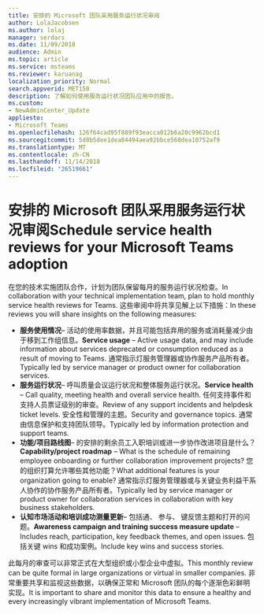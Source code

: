 ```yaml
---
title: 安排的 Microsoft 团队采用服务运行状况审阅
author: LolaJacobsen
ms.author: lolaj
manager: serdars
ms.date: 11/09/2018
audience: Admin
ms.topic: article
ms.service: msteams
ms.reviewer: karuanag
localization_priority: Normal
search.appverid: MET150
description: 了解如何使用服务运行状况团队应用中的报告。
ms.custom:
- NewAdminCenter_Update
appliesto:
- Microsoft Teams
ms.openlocfilehash: 126f64cad95f889f93eacca012b6a20c9962bcd1
ms.sourcegitcommit: 5d8b5dee1dea84494aea92bbce568dea10752af9
ms.translationtype: MT
ms.contentlocale: zh-CN
ms.lasthandoff: 11/14/2018
ms.locfileid: "26519661"
---
```

# <a name="schedule-service-health-reviews-for-your-microsoft-teams-adoption"></a><span data-ttu-id="113c0-103">安排的 Microsoft 团队采用服务运行状况审阅</span><span class="sxs-lookup"><span data-stu-id="113c0-103">Schedule service health reviews for your Microsoft Teams adoption</span></span>

<span data-ttu-id="113c0-104">在您的技术实施团队合作，计划为团队保留每月的服务运行状况检查。</span><span class="sxs-lookup"><span data-stu-id="113c0-104">In collaboration with your technical implementation team, plan to hold monthly service health reviews for Teams.</span></span> <span data-ttu-id="113c0-105">这些审阅中将共享见解上以下措施：</span><span class="sxs-lookup"><span data-stu-id="113c0-105">In these reviews you will share insights on the following measures:</span></span>

- <span data-ttu-id="113c0-106">**服务使用情况**– 活动的使用率数据，并且可能包括弃用的服务或消耗量减少由于移到工作组信息。</span><span class="sxs-lookup"><span data-stu-id="113c0-106">**Service usage** – Active usage data, and may include information about services deprecated or consumption reduced as a result of moving to Teams.</span></span> <span data-ttu-id="113c0-107">通常指示灯服务管理器或协作服务产品所有者。</span><span class="sxs-lookup"><span data-stu-id="113c0-107">Typically led by service manager or product owner for collaboration services.</span></span>
- <span data-ttu-id="113c0-108">**服务运行状况**– 呼叫质量会议运行状况和整体服务运行状况。</span><span class="sxs-lookup"><span data-stu-id="113c0-108">**Service health** – Call quality, meeting health and overall service health.</span></span> <span data-ttu-id="113c0-109">任何支持事件和支持人员票证级别的审查。</span><span class="sxs-lookup"><span data-stu-id="113c0-109">Review of any support incidents and helpdesk ticket levels.</span></span> <span data-ttu-id="113c0-110">安全性和管理的主题。</span><span class="sxs-lookup"><span data-stu-id="113c0-110">Security and governance topics.</span></span> <span data-ttu-id="113c0-111">通常由信息保护和支持团队领导。</span><span class="sxs-lookup"><span data-stu-id="113c0-111">Typically led by information protection and support teams.</span></span> 
- <span data-ttu-id="113c0-112">**功能/项目路线图**– 的安排的剩余员工入职培训或进一步协作改进项目是什么？</span><span class="sxs-lookup"><span data-stu-id="113c0-112">**Capability/project roadmap** – What is the schedule of remaining employee onboarding or further collaboration improvement projects?</span></span> <span data-ttu-id="113c0-113">您的组织打算允许哪些其他功能？</span><span class="sxs-lookup"><span data-stu-id="113c0-113">What additional features is your organization going to enable?</span></span> <span data-ttu-id="113c0-114">通常指示灯服务管理器或与关键业务利益干系人协作的协作服务产品所有者。</span><span class="sxs-lookup"><span data-stu-id="113c0-114">Typically led by service manager or product owner for collaboration services in collaboration with key business stakeholders.</span></span>
- <span data-ttu-id="113c0-115">**认知市场活动和培训成功测量更新**– 包括通、 参与、 键反馈主题和打开的问题。</span><span class="sxs-lookup"><span data-stu-id="113c0-115">**Awareness campaign and training success measure update** – Includes reach, participation, key feedback themes, and open issues.</span></span> <span data-ttu-id="113c0-116">包括关键 wins 和成功案例。</span><span class="sxs-lookup"><span data-stu-id="113c0-116">Include key wins and success stories.</span></span> 

<span data-ttu-id="113c0-117">此每月的审查可以非常正式在大型组织或小型企业中虚拟。</span><span class="sxs-lookup"><span data-stu-id="113c0-117">This monthly review can be quite formal in large organizations or virtual in smaller companies.</span></span> <span data-ttu-id="113c0-118">非常重要共享和监视这些数据，以确保正常和 Microsoft 团队的每个逐渐色彩鲜明实现。</span><span class="sxs-lookup"><span data-stu-id="113c0-118">It is important to share and monitor this data to ensure a healthy and every increasingly vibrant implementation of Microsoft Teams.</span></span> 
